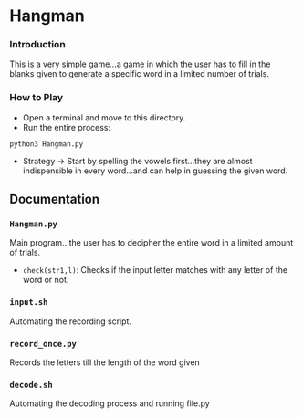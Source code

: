 # Hangman

### Introduction

This is a very simple game...a game in which the user has to fill in the blanks given to generate a specific word in a limited number of trials.

### How to Play

* Open a terminal and move to this directory.
* Run the entire process:
```
python3 Hangman.py
```
* Strategy -> Start by spelling the vowels first...they are almost indispensible in every word...and can help in guessing the given word.

## Documentation

### `Hangman.py`

Main program...the user has to decipher the entire word in a limited amount of trials.
* `check(str1,l)`: Checks if the input letter matches with any letter of the word or not.

### `input.sh`

Automating the recording script.

### `record_once.py`

Records the letters till the length of the word given

### `decode.sh`

Automating the decoding process and running file.py


